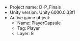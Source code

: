 <!-- UNITY CODE ASSIST INSTRUCTIONS START -->
- Project name: D-P_Finals
- Unity version: Unity 6000.0.33f1
- Active game object:
  - Name: PlayerCapsule
  - Tag: Player
  - Layer: 8
<!-- UNITY CODE ASSIST INSTRUCTIONS END -->